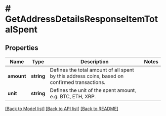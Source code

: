 # # GetAddressDetailsResponseItemTotalSpent

## Properties

Name | Type | Description | Notes
------------ | ------------- | ------------- | -------------
**amount** | **string** | Defines the total amount of all spent by this address coins, based on confirmed transactions. |
**unit** | **string** | Defines the unit of the spent amount, e.g. BTC, ETH, XRP. |

[[Back to Model list]](../../README.md#models) [[Back to API list]](../../README.md#endpoints) [[Back to README]](../../README.md)
